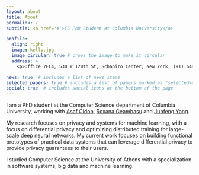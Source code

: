 ```yaml
---
layout: about
title: About
permalink: /
subtitle: <a href='#'>CS PhD Student at Columbia University</a>

profile:
  align: right
  image: kelly.jpg
  image_circular: true # crops the image to make it circular
  address: >
    <p>Office 7EL4, 530 W 120th St, Schapiro Center, New York, (+1) 6462869074, kelkost(at)cs.columbia.edu</p>

news: true  # includes a list of news items
selected_papers: true # includes a list of papers marked as "selected={true}"
social: true  # includes social icons at the bottom of the page
---
```


I am a PhD student at the Computer Science department of Columbia University, working with <a href="https://www.asafcidon.com/" target="_blank">Asaf Cidon</a>, <a href="https://roxanageambasu.github.io/" target="_blank">Roxana Geambasu</a> and <a href="http://www.cs.columbia.edu/~junfeng/" target="_blank">Junfeng Yang</a>.

My research focuses on privacy and systems for machine learning, with a focus on differential privacy and optimizing distributed training for large-scale deep neural networks. My current work focuses on building functional prototypes of practical data systems that can leverage differential privacy to provide privacy guarantees to their users.

I studied Computer Science at the University of Athens with a specialization in software systems, big data and machine learning.

<!-- 
Put your address / P.O. box / other info right below your picture. You can also disable any these elements by editing `profile` property of the YAML header of your `_pages/about.md`. Edit `_bibliography/papers.bib` and Jekyll will render your [publications page](/al-folio/publications/) automatically.

Link to your social media connections, too. This theme is set up to use [Font Awesome icons](http://fortawesome.github.io/Font-Awesome/) and [Academicons](https://jpswalsh.github.io/academicons/), like the ones below. Add your Facebook, Twitter, LinkedIn, Google Scholar, or just disable all of them. -->
